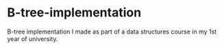 # B-tree-implementation
 B-tree implementation I made as part of a data structures course in my 1st year of university.
